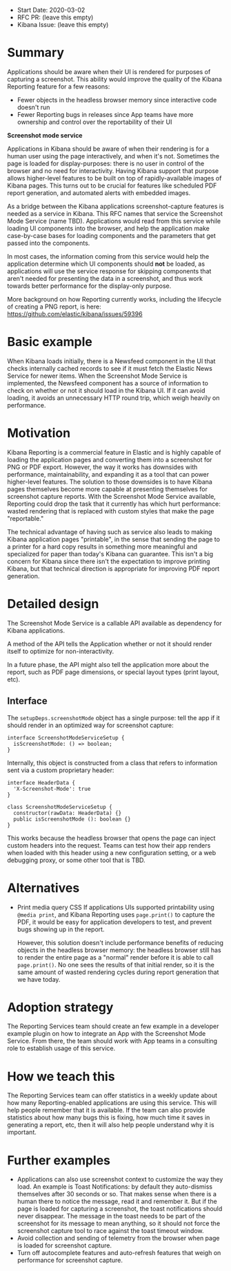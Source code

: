 - Start Date: 2020-03-02
- RFC PR: (leave this empty)
- Kibana Issue: (leave this empty)

# Summary

Applications should be aware when their UI is rendered for purposes of
capturing a screenshot. This ability would improve the quality of the Kibana
Reporting feature for a few reasons:
 - Fewer objects in the headless browser memory since interactive code doesn't run
 - Fewer Reporting bugs in releases since App teams have more ownership and
   control over the reportability of their UI

**Screenshot mode service**

Applications in Kibana should be aware of when their rendering is for a human
user using the page interactively, and when it's not. Sometimes the page is
loaded for display-purposes: there is no user in control of the
browser and no need for interactivity. Having Kibana support that purpose
allows higher-level features to be built on top of rapidly-available images of
Kibana pages. This turns out to be crucial for features like scheduled PDF
report generation, and automated alerts with embedded images.

As a bridge between the Kibana applications screenshot-capture features is
needed as a service in Kibana. This RFC names that service the Screenshot
Mode Service (name TBD). Applications would read from this service while
loading UI components into the browser, and help the application make
case-by-case bases for loading components and the parameters that get passed
into the components.

In most cases, the information coming from this service would help the
application determine which UI components should **not** be loaded, as applications will
use the service response for skipping components that aren't needed for
presenting the data in a screenshot, and thus work towards better performance
for the display-only purpose.

More background on how Reporting currently works, including the lifecycle of
creating a PNG report, is here: https://github.com/elastic/kibana/issues/59396

# Basic example

When Kibana loads initially, there is a Newsfeed component in the UI that
checks internally cached records to see if it must fetch the Elastic News
Service for newer items. When the Screenshot Mode Service is implemented, the
Newsfeed component has a source of information to check on whether or not it
should load in the Kibana UI. If it can avoid loading, it avoids an unnecessary
HTTP round trip, which weigh heavily on performance.

# Motivation

Kibana Reporting is a commercial feature in Elastic and is highly capable of
loading the application pages and converting them into a screenshot for PNG or
PDF export. However, the way it works has downsides with performance,
maintainability, and expanding it as a tool that can power higher-level
features. The solution to those downsides is to have Kibana pages themselves
become more capable at presenting themselves for screenshot capture reports.
With the Screenshot Mode Service available, Reporting could drop the
task that it currently has which hurt performance: wasted rendering that is
replaced with custom styles that make the page "reportable."

The technical advantage of having such as service also leads to making Kibana
application pages "printable", in the sense that sending the page to a printer
for a hard copy results in something more meaningful and specialized for paper
than today's Kibana can guarantee. This isn't a big concern for Kibana since
there isn't the expectation to improve printing Kibana, but that technical
direction is appropriate for improving PDF report generation.

# Detailed design

The Screenshot Mode Service is a callable API available as dependency for
Kibana applications.

A method of the API tells the Application whether or not it should render
itself to optimize for non-interactivity.

In a future phase, the API might also tell the application more about the
report, such as PDF page dimensions, or special layout types (print layout,
etc).

## Interface
The `setupDeps.screenshotMode` object has a single purpose: tell the app if it
should render in an optimized way for screenshot capture:

```
interface ScreenshotModeServiceSetup {
  isScreenshotMode: () => boolean;
}
```

Internally, this object is constructed from a class that refers to information
sent via a custom proprietary header:

```
interface HeaderData {
  'X-Screenshot-Mode': true
}

class ScreenshotModeServiceSetup {
  constructor(rawData: HeaderData) {}
  public isScreenshotMode (): boolean {}
}
```

This works because the headless browser that opens the page can inject custom
headers into the request. Teams can test how their app renders when loaded with
this header using a new configuration setting, or a web debugging proxy, or
some other tool that is TBD.

# Alternatives

- Print media query CSS
  If applications UIs supported printability using `@media print`, and Kibana 
  Reporting uses `page.print()` to capture the PDF, it would be easy for application 
  developers to test, and prevent bugs showing up in the report.
  
  However, this solution doesn't include performance benefits of reducing objects 
  in the headless browser memory: the headless browser still has to render the entire 
  page as a "normal" render before it is able to call `page.print()`. No one sees the 
  results of that initial render, so it is the same amount of wasted rendering cycles 
  during report generation that we have today.

# Adoption strategy

The Reporting Services team should create an few example in a developer example plugin
on how to integrate an App with the Screenshot Mode Service. From there, the team should 
work with App teams in a consulting role to establish usage of this service.

# How we teach this

The Reporting Services team can offer statistics in a weekly update about how many 
Reporting-enabled applications are using this service. This will help people remember
that it is available. If the team can also provide statistics about how many bugs this is 
fixing, how much time it saves in generating a report, etc, then it will also help
people understand why it is important.

# Further examples

- Applications can also use screenshot context to customize the way they load.
  An example is Toast Notifications: by default they auto-dismiss themselves
  after 30 seconds or so. That makes sense when there is a human there to
  notice the message, read it and remember it. But if the page is loaded for
  capturing a screenshot, the toast notifications should never disappear. The
  message in the toast needs to be part of the screenshot for its message to
  mean anything, so it should not force the screenshot capture tool to race
  against the toast timeout window.
- Avoid collection and sending of telemetry from the browser when page is
  loaded for screenshot capture.
- Turn off autocomplete features and auto-refresh features that weigh on
  performance for screenshot capture.
